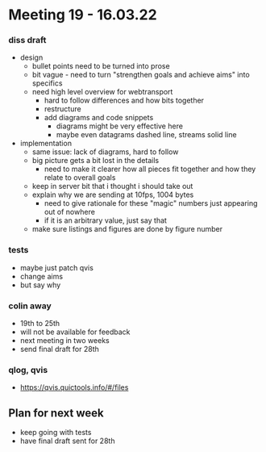 # Meeting 19 - 16.03.22

### diss draft
- design
    - bullet points need to be turned into prose 
    - bit vague - need to turn "strengthen goals and achieve aims" into specifics
    - need high level overview for webtransport
        - hard to follow differences and how bits together 
        - restructure
        - add diagrams and code snippets
            - diagrams might be very effective here
            - maybe even datagrams dashed line, streams solid line 
- implementation
    - same issue: lack of diagrams, hard to follow
    - big picture gets a bit lost in the details
        - need to make it clearer how all pieces fit together and how they relate to overall goals
    - keep in server bit that i thought i should take out
    - explain why we are sending at 10fps, 1004 bytes
        - need to give rationale for these "magic" numbers just appearing out of nowhere
        - if it is an arbitrary value, just say that
    - make sure listings and figures are done by figure number

### tests
- maybe just patch qvis
- change aims
- but say why

### colin away
- 19th to 25th 
- will not be available for feedback
- next meeting in two weeks
- send final draft for 28th

### qlog, qvis
- https://qvis.quictools.info/#/files

## Plan for next week
- keep going with tests
- have final draft sent for 28th
